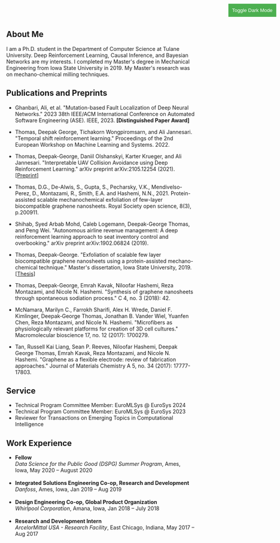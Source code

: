 <button id="darkModeToggle">Toggle Dark Mode</button>

## About Me
I am a Ph.D. student in the Department of Computer Science at Tulane University. Deep Reinforcement Learning, Causal Inference, and Bayesian Networks are my interests. I completed my Master's degree in Mechanical Engineering from Iowa State University in 2019. My Master's research was on mechano-chemical milling techniques.

## Publications and Preprints

- Ghanbari, Ali, et al. "Mutation-based Fault Localization of Deep Neural Networks." 2023 38th IEEE/ACM International Conference on Automated Software Engineering (ASE). IEEE, 2023. **[Distinguished Paper Award]** 

- Thomas, Deepak George, Tichakorn Wongpiromsarn, and Ali Jannesari. "Temporal shift reinforcement learning." Proceedings of the 2nd European Workshop on Machine Learning and Systems. 2022.

- Thomas, Deepak-George, Daniil Olshanskyi, Karter Krueger, and Ali Jannesari. "Interpretable UAV Collision Avoidance using Deep Reinforcement Learning." arXiv preprint arXiv:2105.12254 (2021). [[Preprint]](https://github.com/Deepakgthomas/deepakgthomas.github.io/files/9294702/2105.12254.pdf)
  
  
- Thomas, D.G., De-Alwis, S., Gupta, S., Pecharsky, V.K., Mendivelso-Perez, D., Montazami, R., Smith, E.A. and Hashemi, N.N., 2021. Protein-assisted scalable mechanochemical exfoliation of few-layer biocompatible graphene nanosheets. Royal Society open science, 8(3), p.200911.   
 
- Shihab, Syed Arbab Mohd, Caleb Logemann, Deepak-George Thomas, and Peng Wei. "Autonomous airline revenue management: A deep reinforcement learning approach to seat inventory control and overbooking." arXiv preprint arXiv:1902.06824 (2019).

- Thomas, Deepak-George. "Exfoliation of scalable few layer biocompatible graphene nanosheets using a protein-assisted mechano-chemical technique." Master's dissertation, Iowa State University, 2019. [[Thesis]](https://github.com/Deepakgthomas/deepakgthomas.github.io/files/9294745/Thomas_iastate_0097M_17985.pdf) 

- Thomas, Deepak-George, Emrah Kavak, Niloofar Hashemi, Reza Montazami, and Nicole N. Hashemi. "Synthesis of graphene nanosheets through spontaneous sodiation process." C 4, no. 3 (2018): 42.

- McNamara, Marilyn C., Farrokh Sharifi, Alex H. Wrede, Daniel F. Kimlinger, Deepak‐George Thomas, Jonathan B. Vander Wiel, Yuanfen Chen, Reza Montazami, and Nicole N. Hashemi. "Microfibers as physiologically relevant platforms for creation of 3D cell cultures." Macromolecular bioscience 17, no. 12 (2017): 1700279.

- Tan, Russell Kai Liang, Sean P. Reeves, Niloofar Hashemi, Deepak George Thomas, Emrah Kavak, Reza Montazami, and Nicole N. Hashemi. "Graphene as a flexible electrode: review of fabrication approaches." Journal of Materials Chemistry A 5, no. 34 (2017): 17777-17803. 

## Service

- Technical Program Committee Member: EuroMLSys @ EuroSys 2024
- Technical Program Committee Member: EuroMLSys @ EuroSys 2023
- Reviewer for Transactions on Emerging Topics in Computational Intelligence

## Work Experience

- **Fellow**<br>
  *Data Science for the Public Good (DSPG) Summer Program*, Ames, Iowa, May 2020 – August 2020 <br><br>
- **Integrated Solutions Engineering Co-op, Research and Development**<br>
  *Danfoss*, Ames, Iowa, Jan 2019 – Aug 2019 <br><br>
- **Design Engineering Co-op, Global Product Organization**<br>
  *Whirlpool Corporation*, Amana, Iowa, Jan 2018 – July 2018<br><br>
- **Research and Development Intern**<br>
  *ArcelorMittal USA - Research Facility*, East Chicago, Indiana, May 2017 – Aug 2017

<style>
body {
    transition: background-color 0.3s, color 0.3s;
}
.dark-mode {
    background-color: #1a1a1a;
    color: #ffffff;
}
.dark-mode a {
    color: #bb86fc;
}
#darkModeToggle {
    position: fixed;
    top: 10px;
    right: 10px;
    padding: 10px;
    background-color: #4CAF50;
    color: white;
    border: none;
    cursor: pointer;
    z-index: 1000;
}
</style>

<script>
function toggleDarkMode() {
    document.body.classList.toggle('dark-mode');
    localStorage.setItem('darkMode', document.body.classList.contains('dark-mode'));
}

document.getElementById('darkModeToggle').addEventListener('click', toggleDarkMode);

// Check for saved dark mode preference
if (localStorage.getItem('darkMode') === 'true') {
    document.body.classList.add('dark-mode');
}
</script>
